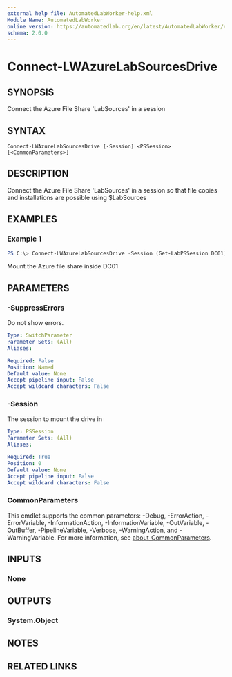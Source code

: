 ```yaml
---
external help file: AutomatedLabWorker-help.xml
Module Name: AutomatedLabWorker
online version: https://automatedlab.org/en/latest/AutomatedLabWorker/en-us/Connect-LWAzureLabSourcesDrive
schema: 2.0.0
---
```


# Connect-LWAzureLabSourcesDrive

## SYNOPSIS
Connect the Azure File Share 'LabSources' in a session

## SYNTAX

```
Connect-LWAzureLabSourcesDrive [-Session] <PSSession> [<CommonParameters>]
```

## DESCRIPTION
Connect the Azure File Share 'LabSources' in a session so that file copies and installations are possible using $LabSources

## EXAMPLES

### Example 1
```powershell
PS C:\> Connect-LWAzureLabSourcesDrive -Session (Get-LabPSSession DC01)
```

Mount the Azure file share inside DC01

## PARAMETERS

### -SuppressErrors
Do not show errors.

```yaml
Type: SwitchParameter
Parameter Sets: (All)
Aliases:

Required: False
Position: Named
Default value: None
Accept pipeline input: False
Accept wildcard characters: False
```

### -Session
The session to mount the drive in

```yaml
Type: PSSession
Parameter Sets: (All)
Aliases:

Required: True
Position: 0
Default value: None
Accept pipeline input: False
Accept wildcard characters: False
```

### CommonParameters
This cmdlet supports the common parameters: -Debug, -ErrorAction, -ErrorVariable, -InformationAction, -InformationVariable, -OutVariable, -OutBuffer, -PipelineVariable, -Verbose, -WarningAction, and -WarningVariable. For more information, see [about_CommonParameters](http://go.microsoft.com/fwlink/?LinkID=113216).

## INPUTS

### None
## OUTPUTS

### System.Object
## NOTES

## RELATED LINKS

